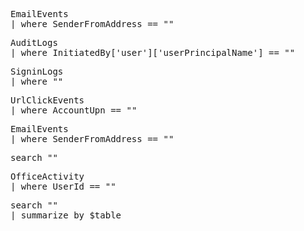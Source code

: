 <pre lang="markdown">EmailEvents
| where SenderFromAddress == "<user_principle_name>"</pre>
<pre lang="markdown">AuditLogs
| where InitiatedBy['user']['userPrincipalName'] == "<user_principle_name>"</pre>
<pre lang="markdown">SigninLogs
| where "<user_principle_name>"</pre>
<pre lang="markdown">UrlClickEvents
| where AccountUpn == "<user_principle_name>"</pre>
<pre lang="markdown">EmailEvents
| where SenderFromAddress == "<user_principle_name>"</pre>
<pre lang="markdown">search "<user_principle_name>"</pre>
<pre lang="markdown">OfficeActivity
| where UserId == "<user_principle_name>"</pre>
<pre lang="markdown">search "<user_principle_name>"
| summarize by $table
</pre>
